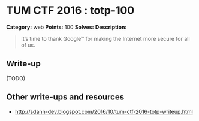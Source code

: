 # TUM CTF 2016 : totp-100

**Category:** web
**Points:** 100
**Solves:**
**Description:**

> It’s time to thank Google™ for making the Internet more secure for all of us.

## Write-up

(TODO)

## Other write-ups and resources

* http://sdann-dev.blogspot.com/2016/10/tum-ctf-2016-totp-writeup.html
